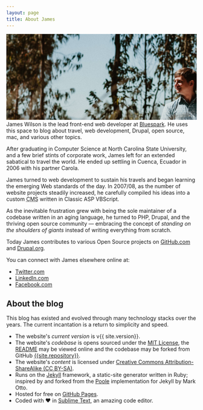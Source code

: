 ```yaml
---
layout: page
title: About James
---
```


<p class="intro">
  <img src="/assets/img/3.jpg" alt="Picture of {{ site.author.name }}" class="offwidth"/>
  James Wilson is the lead front-end web developer
  at <a href="https://www.bluespark.com" target="_blank">Bluespark</a>. He uses this space to blog about travel, web development, Drupal, open source, mac, and various other topics.
</p>

After graduating in Computer Science at North Carolina State University, and a few brief stints of corporate work, James left for an extended sabatical to travel the world. He ended up settling in Cuenca, Ecuador in 2006 with his partner Carola.

James turned to web development to sustain his travels and began learning the emerging Web standards of the day. In 2007/08, as the number of website projects steadily increased, he carefully compiled his ideas into a custom <abbr title="Content Management System">CMS</abbr> written in Classic ASP VBScript.

As the inevitable frustration grew with being the sole maintainer of a codebase written in an aging language, he turned to PHP, Drupal, and the thriving open source community —  embracing the concept of <em>standing on the shoulders of giants</em> instead of writing everything from scratch.

Today James contributes to various Open Source projects on [GitHub.com](https://www.github.com/jameswilson) and [Drupal.org](https://www.drupal.org/u/jwilson3).

You can connect with James elsewhere online at:

* [Twitter.com](https://twitter.com/jwilson3)
* [LinkedIn.com](https://www.linkedin.com/in/jamesrwilson3)
* [Facebook.com](https://www.facebook.com/james.r.wilson.iii)

## About the blog

This blog has existed and evolved through many technology stacks over the years. The current incantation is a return to simplicity and speed.

* The website's *current version* is v{{ site.version}}.
* The website's *codebase* is opens sourced under the [MIT License](/LICENSE), the [README](/README) may be viewed online and the codebase may be forked from GitHub [{{site.repository}}](https://github.com/{{site.repository}}).
* The website's *content* is licensed under [Creative Commons Attribution-ShareAlike (CC BY-SA)](https://creativecommons.org/licenses/by-sa/4.0/).
* Runs on the [Jekyll](https://jekyllrb.com/showcase/) framework, a static-site generator written in Ruby; inspired by and forked from the [Poole](http://getpoole.com/) implementation for Jekyll by Mark Otto.
* Hosted for free on [GitHub Pages](https://pages.github.com).
* Coded with ❤️ in [Sublime Text](http://sublimetext.com), an amazing code editor.
